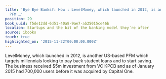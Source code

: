 ```yaml
---
title: 'Bye Bye Banks?: How : LevelMoney, which launched in 2012, is another US-based
  PFM …'
position: 29
book_uuid: f5de12dd-6d51-40a8-9ae7-ab25015ce46b
location: Startups and the bit of the banking model they’re after
source: ibooks
touch: true
highlighted_on: '2015-11-22T00:00:00.000Z'
---
```


LevelMoney, which launched in 2012, is another US-based PFM which targets millennials looking to pay back student loans and to start saving. The business received $5m investment from VC KPCB and as of January 2015 had 700,000 users before it was acquired by Capital One.